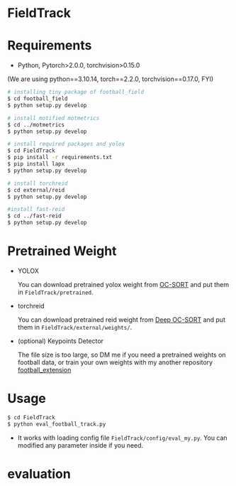 # FieldTrack

# Requirements
* Python, Pytorch>2.0.0, torchvision>0.15.0

(We are using python==3.10.14, torch==2.2.0, torchvision==0.17.0, FYI)

```bash
# installing tiny package of football_field
$ cd football_field
$ python setup.py develop

# install motified motmetrics
$ cd ../motmetrics
$ python setup.py develop

# install required packages and yolox
$ cd FieldTrack
$ pip install -r requirements.txt
$ pip install lapx
$ python setup.py develop

# install torchreid
$ cd external/reid
$ python setup.py develop

#install fast-reid
$ cd ../fast-reid
$ python setup.py develop
```

# Pretrained Weight
* YOLOX

    You can download pretrained yolox weight from [OC-SORT](https://github.com/noahcao/OC_SORT.git) and put them in `FieldTrack/pretrained`.

* torchreid

    You can download pretrained reid weight from [Deep OC-SORT](https://github.com/GerardMaggiolino/Deep-OC-SORT.git) and put them in `FieldTrack/external/weights/`.

* (optional) Keypoints Detector

    The file size is too large, so DM me if you need a pretrained weights on football data, or train your own weights with my another repository [football_extension]("https://github.com/maomao726/football_extension.git")

# Usage
```bash
$ cd FieldTrack
$ python eval_football_track.py
```
* It works with loading config file `FieldTrack/config/eval_my.py`. You can modified any parameter inside if you need.

# evaluation
